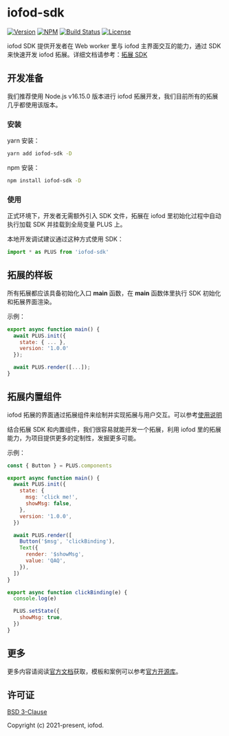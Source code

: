 # iofod-sdk

[![Version](https://img.shields.io/github/package-json/v/iofod/iofod-sdk)](https://github.com/iofod/iofod-sdk/)
[![NPM](https://img.shields.io/npm/v/iofod-sdk)](https://www.npmjs.com/package/iofod-sdk)
[![Build Status](https://img.shields.io/github/workflow/status/iofod/iofod-sdk/build)](https://github.com/iofod/iofod-sdk/actions)
[![License](https://img.shields.io/github/license/iofod/iofod-sdk)](https://github.com/iofod/iofod-sdk/blob/main/LICENSE.md)

iofod SDK 提供开发者在 Web worker 里与 iofod 主界面交互的能力，通过 SDK 来快速开发 iofod 拓展。详细文档请参考：[拓展 SDK](https://doc.iofod.cn/#/zh-cn/9/02)

## 开发准备

我们推荐使用 Node.js v16.15.0 版本进行 iofod 拓展开发，我们目前所有的拓展几乎都使用该版本。

### 安装

yarn 安装：

```bash
yarn add iofod-sdk -D
```

npm 安装：

```bash
npm install iofod-sdk -D
```

### 使用

正式环境下，开发者无需额外引入 SDK 文件，拓展在 iofod 里初始化过程中自动执行加载 SDK 并挂载到全局变量 PLUS 上。

本地开发调试建议通过这种方式使用 SDK：

```js
import * as PLUS from 'iofod-sdk'
```

## 拓展的样板

所有拓展都应该具备初始化入口 **main** 函数，在 **main** 函数体里执行 SDK 初始化和拓展界面渲染。

示例：

```js
export async function main() {
  await PLUS.init({
    state: { ... },
    version: '1.0.0'
  });

  await PLUS.render([...]);
}
```

## 拓展内置组件

iofod 拓展的界面通过拓展组件来绘制并实现拓展与用户交互。可以参考[使用说明](https://doc.iofod.cn/#/zh-cn/9/03)

结合拓展 SDK 和内置组件，我们很容易就能开发一个拓展，利用 iofod 里的拓展能力，为项目提供更多的定制性，发掘更多可能。

示例：

```js
const { Button } = PLUS.components

export async function main() {
  await PLUS.init({
    state: {
      msg: 'click me!',
      showMsg: false,
    },
    version: '1.0.0',
  })

  await PLUS.render([
    Button('$msg', 'clickBinding'),
    Text({
      render: '$showMsg',
      value: 'QAQ',
    }),
  ])
}

export async function clickBinding(e) {
  console.log(e)

  PLUS.setState({
    showMsg: true,
  })
}
```

## 更多

更多内容请阅读[官方文档](https://doc.iofod.cn/#/zh-cn/9/01)获取，模板和案例可以参考[官方开源库](https://github.com/iofod/iofod-extensions)。

## 许可证

[BSD 3-Clause](https://github.com/iofod/iofod-sdk/blob/main/LICENSE.md)

Copyright (c) 2021-present, iofod.
